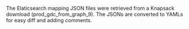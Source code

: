 The Elaticsearch mapping JSON files were retrieved from a Knapsack
download (prod_gdc_from_graph_9). The JSONs are converted to YAMLs
for easy diff and adding comments.
